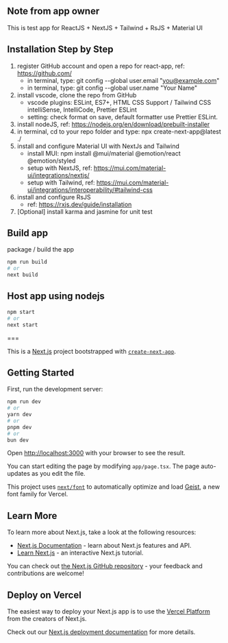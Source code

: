## Note from app owner
This is test app for ReactJS + NextJS + Tailwind + RsJS + Material UI

## Installation Step by Step
1. register GitHub account and open a repo for react-app, ref: https://github.com/
    - in terminal, type: git config --global user.email "you@example.com"
    - in terminal, type: git config --global user.name "Your Name"
2. install vscode, clone the repo from GitHub
    - vscode plugins: ESLint, ES7+, HTML CSS Support / Tailwind CSS intelliSense, IntelliCode, Prettier ESLint
    - setting: check format on save, default formatter use Prettier ESLint.
3. install nodeJS, ref: https://nodejs.org/en/download/prebuilt-installer
4. in terminal, cd to your repo folder and type: npx create-next-app@latest ./
5. install and configure Material UI with NextJs and Tailwind
    - install MUI: npm install @mui/material @emotion/react @emotion/styled
    - setup with NextJS, ref: https://mui.com/material-ui/integrations/nextjs/
    - setup with Tailwind, ref: https://mui.com/material-ui/integrations/interoperability/#tailwind-css
6. install and configure RsJS
    - ref: https://rxjs.dev/guide/installation
7. [Optional] install karma and jasmine for unit test

## Build app
package / build the app
```bash
npm run build
# or
next build
```

## Host app using nodejs
```bash
npm start
# or
next start
```

===

This is a [Next.js](https://nextjs.org) project bootstrapped with [`create-next-app`](https://nextjs.org/docs/app/api-reference/cli/create-next-app).

## Getting Started

First, run the development server:

```bash
npm run dev
# or
yarn dev
# or
pnpm dev
# or
bun dev
```

Open [http://localhost:3000](http://localhost:3000) with your browser to see the result.

You can start editing the page by modifying `app/page.tsx`. The page auto-updates as you edit the file.

This project uses [`next/font`](https://nextjs.org/docs/app/building-your-application/optimizing/fonts) to automatically optimize and load [Geist](https://vercel.com/font), a new font family for Vercel.

## Learn More

To learn more about Next.js, take a look at the following resources:

- [Next.js Documentation](https://nextjs.org/docs) - learn about Next.js features and API.
- [Learn Next.js](https://nextjs.org/learn) - an interactive Next.js tutorial.

You can check out [the Next.js GitHub repository](https://github.com/vercel/next.js) - your feedback and contributions are welcome!

## Deploy on Vercel

The easiest way to deploy your Next.js app is to use the [Vercel Platform](https://vercel.com/new?utm_medium=default-template&filter=next.js&utm_source=create-next-app&utm_campaign=create-next-app-readme) from the creators of Next.js.

Check out our [Next.js deployment documentation](https://nextjs.org/docs/app/building-your-application/deploying) for more details.
